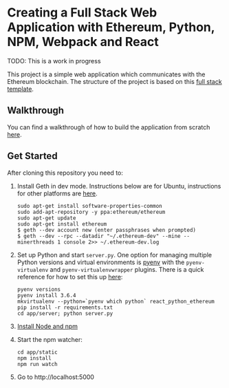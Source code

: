 # Creating a Full Stack Web Application with Ethereum, Python, NPM, Webpack and React

TODO: This is a work in progress

This project is a simple web application which communicates with the Ethereum blockchain. The structure of the project is based on this [full stack template](https://github.com/angineering/FullStackTemplate).

## Walkthrough

You can find a walkthrough of how to build the application from scratch
[here](TODO).


## Get Started
After cloning this repository you need to:

1) Install Geth in dev mode. Instructions below are for Ubuntu, instructions for other platforms are [here](https://github.com/ethereum/go-ethereum/wiki/Installing-Geth).

    ```
    sudo apt-get install software-properties-common
    sudo add-apt-repository -y ppa:ethereum/ethereum
    sudo apt-get update
    sudo apt-get install ethereum
    $ geth --dev account new (enter passphrases when prompted)
    $ geth --dev --rpc --datadir "~/.ethereum-dev" --mine --minerthreads 1 console 2>> ~/.ethereum-dev.log
    ```

2) Set up Python and start `server.py`. One option for managing multiple Python versions and virtual environments is [pyenv](https://github.com/pyenv/pyenv) with the `pyenv-virtualenv` and `pyenv-virtualenvwrapper` plugins. There is a quick reference for how to set this up [here](http://lucrussell.com/pyenv-quick-reference/):

    ```
    pyenv versions
    pyenv install 3.6.4
    mkvirtualenv --python=`pyenv which python` react_python_ethereum
    pip install -r requirements.txt
    cd app/server; python server.py
    ```

3) [Install Node and npm](https://www.npmjs.com/get-npm)
4) Start the npm watcher:

    ```
    cd app/static
    npm install
    npm run watch
    ```

5) Go to http://localhost:5000

